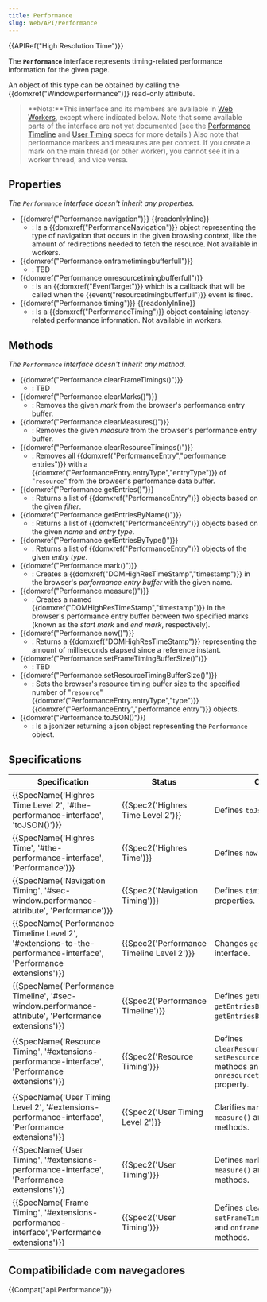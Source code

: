 ```yaml
---
title: Performance
slug: Web/API/Performance
---
```


{{APIRef("High Resolution Time")}}

The **`Performance`** interface represents timing-related performance information for the given page.

An object of this type can be obtained by calling the {{domxref("Window.performance")}} read-only attribute.

> **Nota:**This interface and its members are available in [Web Workers](/pt-BR/docs/Web/API/Web_Workers_API), except where indicated below. Note that some available parts of the interface are not yet documented (see the [Performance Timeline](https://www.w3.org/TR/performance-timeline/#sec-window.performance-attribute) and [User Timing](https://www.w3.org/TR/user-timing/#extensions-performance-interface) specs for more details.) Also note that performance markers and measures are per context. If you create a mark on the main thread (or other worker), you cannot see it in a worker thread, and vice versa.

## Properties

_The `Performance` interface doesn't inherit any properties._

- {{domxref("Performance.navigation")}} {{readonlyInline}}
  - : Is a {{domxref("PerformanceNavigation")}} object representing the type of navigation that occurs in the given browsing context, like the amount of redirections needed to fetch the resource. Not available in workers.
- {{domxref("Performance.onframetimingbufferfull")}}
  - : TBD
- {{domxref("Performance.onresourcetimingbufferfull")}}
  - : Is an {{domxref("EventTarget")}} which is a callback that will be called when the {{event("resourcetimingbufferfull")}} event is fired.
- {{domxref("Performance.timing")}} {{readonlyInline}}
  - : Is a {{domxref("PerformanceTiming")}} object containing latency-related performance information. Not available in workers.

## Methods

_The `Performance` interface doesn't inherit any method_.

- {{domxref("Performance.clearFrameTimings()")}}
  - : TBD
- {{domxref("Performance.clearMarks()")}}
  - : Removes the given _mark_ from the browser's performance entry buffer.
- {{domxref("Performance.clearMeasures()")}}
  - : Removes the given _measure_ from the browser's performance entry buffer.
- {{domxref("Performance.clearResourceTimings()")}}
  - : Removes all {{domxref("PerformanceEntry","performance entries")}} with a {{domxref("PerformanceEntry.entryType","entryType")}} of "`resource`" from the browser's performance data buffer.
- {{domxref("Performance.getEntries()")}}
  - : Returns a list of {{domxref("PerformanceEntry")}} objects based on the given _filter_.
- {{domxref("Performance.getEntriesByName()")}}
  - : Returns a list of {{domxref("PerformanceEntry")}} objects based on the given _name_ and _entry type_.
- {{domxref("Performance.getEntriesByType()")}}
  - : Returns a list of {{domxref("PerformanceEntry")}} objects of the given _entry type_.
- {{domxref("Performance.mark()")}}
  - : Creates a {{domxref("DOMHighResTimeStamp","timestamp")}} in the browser's _performance entry buffer_ with the given name.
- {{domxref("Performance.measure()")}}
  - : Creates a named {{domxref("DOMHighResTimeStamp","timestamp")}} in the browser's performance entry buffer between two specified marks (known as the _start mark_ and _end mark_, respectively).
- {{domxref("Performance.now()")}}
  - : Returns a {{domxref("DOMHighResTimeStamp")}} representing the amount of milliseconds elapsed since a reference instant.
- {{domxref("Performance.setFrameTimingBufferSize()")}}
  - : TBD
- {{domxref("Performance.setResourceTimingBufferSize()")}}
  - : Sets the browser's resource timing buffer size to the specified number of "`resource`" {{domxref("PerformanceEntry.entryType","type")}} {{domxref("PerformanceEntry","performance entry")}} objects.
- {{domxref("Performance.toJSON()")}}
  - : Is a jsonizer returning a json object representing the `Performance` object.

## Specifications

| Specification                                                                                                                                                        | Status                                                   | Comment                                                                                                                     |
| -------------------------------------------------------------------------------------------------------------------------------------------------------------------- | -------------------------------------------------------- | --------------------------------------------------------------------------------------------------------------------------- |
| {{SpecName('Highres Time Level 2', '#the-performance-interface', 'toJSON()')}}                                                             | {{Spec2('Highres Time Level 2')}}             | Defines `toJson()` method.                                                                                                  |
| {{SpecName('Highres Time', '#the-performance-interface', 'Performance')}}                                                                     | {{Spec2('Highres Time')}}                         | Defines `now()` method.                                                                                                     |
| {{SpecName('Navigation Timing', '#sec-window.performance-attribute', 'Performance')}}                                                     | {{Spec2('Navigation Timing')}}                 | Defines `timing` and `navigation` properties.                                                                               |
| {{SpecName('Performance Timeline Level 2', '#extensions-to-the-performance-interface', 'Performance extensions')}}             | {{Spec2('Performance Timeline Level 2')}} | Changes `getEntries()` interface.                                                                                           |
| {{SpecName('Performance Timeline', '#sec-window.performance-attribute', 'Performance extensions')}}                                 | {{Spec2('Performance Timeline')}}             | Defines `getEntries()`, `getEntriesByType()` and `getEntriesByName()` methods.                                              |
| {{SpecName('Resource Timing', '#extensions-performance-interface', 'Performance extensions')}}                                         | {{Spec2('Resource Timing')}}                     | Defines `clearResourceTimings()` and `setResourceTimingBufferSize()` methods and the `onresourcetimingbufferfull` property. |
| {{SpecName('User Timing Level 2', '#extensions-performance-interface', 'Performance extensions')}}                                 | {{Spec2('User Timing Level 2')}}             | Clarifies `mark()`, `clearMark()`, `measure()` and `clearMeasure()` methods.                                                |
| {{SpecName('User Timing', '#extensions-performance-interface', 'Performance extensions')}}                                             | {{Spec2('User Timing')}}                         | Defines `mark()`, `clearMark()`, `measure()` and `clearMeasure()` methods.                                                  |
| {{SpecName('Frame Timing', '#extensions-performance-interface','Performance extensions')}} | {{Spec2('User Timing')}}                         | Defines `clearFrameTimings()`, `setFrameTimingBufferSize()`, and `onframetimingbufferfull` methods.                         |

## Compatibilidade com navegadores

{{Compat("api.Performance")}}
